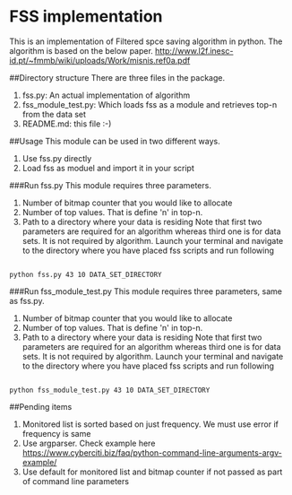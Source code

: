 # FSS implementation

This is an implementation of Filtered spce saving algorithm in python. The algorithm is based on the below paper.
http://www.l2f.inesc-id.pt/~fmmb/wiki/uploads/Work/misnis.ref0a.pdf

##Directory structure
There are three files in the package.
1. fss.py: An actual implementation of algorithm
2. fss_module_test.py: Which loads fss as a module and retrieves top-n from the data set
3. README.md: this file :-)

##Usage
This module can be used in two different ways.
1. Use fss.py directly
2. Load fss as moduel and import it in your script

###Run fss.py
This module requires three parameters.
1. Number of bitmap counter that you would like to allocate
2. Number of top values. That is define 'n' in top-n.
3. Path to a directory where your data is residing
Note that first two parameters are required for an algorithm whereas third one is for data sets. It is not required by algorithm.
Launch your terminal and navigate to the directory where you have placed fss scripts and run following
<code>
python fss.py 43 10 DATA_SET_DIRECTORY
</code>


###Run fss_module_test.py
This module requires three parameters, same as fss.py.
1. Number of bitmap counter that you would like to allocate
2. Number of top values. That is define 'n' in top-n.
3. Path to a directory where your data is residing
Note that first two parameters are required for an algorithm whereas third one is for data sets. It is not required by algorithm.
Launch your terminal and navigate to the directory where you have placed fss scripts and run following
<code>
python fss_module_test.py 43 10 DATA_SET_DIRECTORY
</code>


##Pending items
1. Monitored list is sorted based on just frequency. We must use error if frequency is same
2. Use argparser. Check example here https://www.cyberciti.biz/faq/python-command-line-arguments-argv-example/
3. Use default for monitored list and bitmap counter if not passed as part of command line parameters




